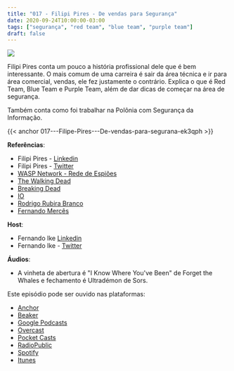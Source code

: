 ```yaml
---
title: "017 - Filipi Pires - De vendas para Segurança"
date: 2020-09-24T10:00:00-03:00
tags: ["segurança", "red team", "blue team", "purple team"]
draft: false
---
```

![](/images/pontocafe_017.png)

Filipi Pires conta um pouco a história profissional dele que é bem interessante. O mais comum de uma carreira é sair da área técnica e ir para área comercial, vendas, ele fez justamente o contrário. Explica o que é Red Team, Blue Team e Purple Team, além de dar dicas de começar na área de segurança.

Também conta como foi trabalhar na Polônia com Segurança da Informação. 

{{< anchor 017---Filipe-Pires---De-vendas-para-segurana-ek3qph >}}

**Referências**:
* Filipi Pires - [Linkedin](https://www.linkedin.com/in/filipipires)
* Filipi Pires - [Twitter](https://twitter.com/FilipiPires)
* [WASP Network - Rede de Espiões](https://www.imdb.com/title/tt6760876/)
* [The Walking Dead](https://www.imdb.com/title/tt1520211/)
* [Breaking Dead](https://www.imdb.com/title/tt0903747/)
* [IO](https://www.imdb.com/title/tt3256226/)
* [Rodrigo Rubira Branco](https://twitter.com/bsdaemon)
* [Fernando Mercês](https://twitter.com/mer0x36)


**Host**: 
* Fernando Ike [Linkedin](https://www.linkedin.com/in/fernandoike/)
* Fernando Ike - [Twitter](https://twitter.com/fernandoike)

**Áudios**:
* A vinheta de abertura é "I Know Where You've Been" de Forget the Whales e fechamento é Ultradémon de Sors.

Este episódio pode ser ouvido nas plataformas:
* [Anchor](https://anchor.fm/pontocafe)
* [Beaker](https://www.breaker.audio/ponto-cafe)
* [Google Podcasts](https://www.google.com/podcasts?feed=aHR0cHM6Ly9hbmNob3IuZm0vcy81OWRkZTI0L3BvZGNhc3QvcnNz)
* [Overcast](https://overcast.fm/itunes1513597862/pontocaf-podcast-uma-conversa-sobre-tecnologias-e-as-coisas-que-est-o-em-volta)
* [Pocket Casts](https://pca.st/1cbp2reg)
* [RadioPublic](https://radiopublic.com/ponto-caf-G2pjqv)
* [Spotify](https://open.spotify.com/show/3HzpEbfhFBGPNba8PADIhP)
* [Itunes](https://podcasts.apple.com/us/podcast/pontocaf%C3%A9-podcast-%C3%A9-uma-conversa-sobre-tecnologias/id1513597862)